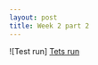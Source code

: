 ```yaml
---
layout: post
title: Week 2 part 2
---
```

  
![Test run]
[Tets run](https://github.com/Sven9991/Sven9991.github.io/blob/main/images/Testrun_Brainv2.jpg)
